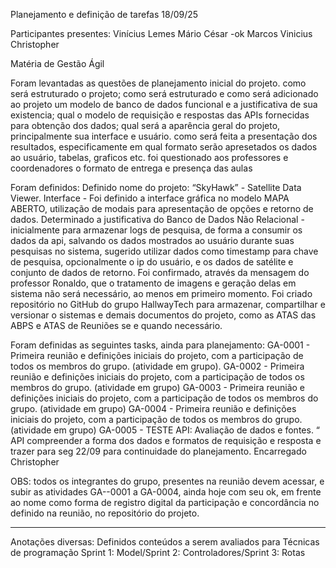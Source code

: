 Planejamento e definição de tarefas 18/09/25

Participantes presentes:
Vinícius Lemes
Mário César -ok
Marcos Vinicius
Christopher

Matéria de Gestão Ágil 

Foram levantadas as questões de planejamento inicial do projeto.
como será estruturado o projeto;
como será estruturado e como será adicionado ao projeto um modelo de banco de dados funcional e a justificativa de sua existencia;
qual o modelo de requisição e respostas das APIs fornecidas para obtenção dos dados;
qual será a aparência geral do projeto, principalmente sua interface e usuário.
como será feita  a presentação dos resultados, especificamente em qual formato serão apresetados os dados ao usuário, tabelas, graficos etc.
foi questionado aos professores e coordenadores o formato de entrega e presença das aulas

 Foram definidos:
Definido nome do projeto:
“SkyHawk” - Satellite Data Viewer.
Interface - Foi definido a interface gráfica no modelo MAPA ABERTO, utilização de modais para apresentação de opções e retorno de dados.
Determinado a justificativa do Banco de Dados Não Relacional - inicialmente para armazenar logs de pesquisa, de forma a consumir os dados da api, salvando os dados mostrados ao usuário durante suas pesquisas no sistema, sugerido utilizar dados como timestamp para chave de pesquisa, opcionalmente o ip do usuário, e os dados de satélite e conjunto de dados de retorno.
Foi confirmado, através da mensagem do professor Ronaldo, que o tratamento de imagens e geração delas em sistema não será necessário, ao menos em primeiro momento.
Foi criado repositório no GitHub do grupo HallwayTech para armazenar, compartilhar e versionar o sistemas e demais documentos do projeto, como as ATAS das ABPS e ATAS de Reuniões se e quando necessário.



Foram definidas as seguintes tasks, ainda para planejamento:
GA-0001 - Primeira reunião e definições iniciais do projeto, com a participação de todos os membros do grupo. (atividade em grupo).
GA-0002 - Primeira reunião e definições iniciais do projeto, com a participação de todos os membros do grupo. (atividade em grupo)
GA-0003 - Primeira reunião e definições iniciais do projeto, com a participação de todos os membros do grupo. (atividade em grupo)
GA-0004 - Primeira reunião e definições iniciais do projeto, com a participação de todos os membros do grupo. (atividade em grupo)
GA-0005 - TESTE API: Avaliação de dados e fontes. “ API compreender a forma dos dados e formatos de requisição e resposta e trazer  para seg 22/09 para continuidade do planejamento. Encarregado Christopher 



OBS: todos os integrantes do grupo, presentes na reunião devem acessar, e subir as atividades GA--0001 a GA-0004, ainda hoje com seu ok, em frente ao nome como forma de registro digital da participação e concordância no definido na reunião, no repositório do projeto.

_________________________________________________________________
Anotações diversas:
 Definidos conteúdos a serem avaliados para Técnicas de programação
Sprint 1: Model/Sprint 2: Controladores/Sprint 3: Rotas
